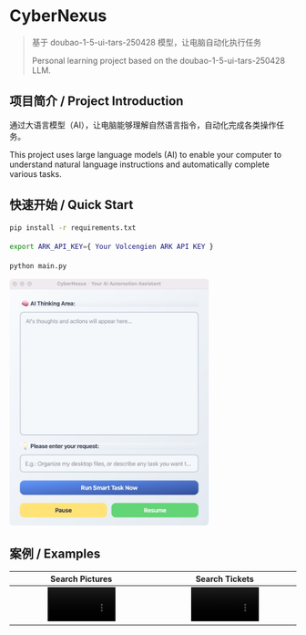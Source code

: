 # CyberNexus

> 基于 doubao-1-5-ui-tars-250428 模型，让电脑自动化执行任务
> 
> Personal learning project based on the doubao-1-5-ui-tars-250428 LLM.

## 项目简介 / Project Introduction

通过大语言模型（AI），让电脑能够理解自然语言指令，自动化完成各类操作任务。

This project uses large language models (AI) to enable your computer to understand natural language instructions and automatically complete various tasks.

## 快速开始 / Quick Start

```bash
pip install -r requirements.txt

export ARK_API_KEY={ Your Volcengien ARK API KEY }

python main.py
```

<img src="img/intro.jpg" alt="intro" width="350" />

## 案例 / Examples
<table>
  <thead>
    <tr>
      <th width="50%" align="center">Search Pictures</a></th>
      <th width="50%" align="center">Search Tickets</a></th>
    </tr>
  </thead>
  <tbody>
    <tr>
      <td align="center">
        <video src="https://github.com/user-attachments/assets/84bc6151-c166-458b-b352-98f09a223823" width="50%"></video>
      </td>
      <td align="center">
        <video src="https://github.com/user-attachments/assets/8c5eac14-8654-4503-b25f-b1dc77f58906" width="50%"></video>
      </td>
    </tr>
  </tbody>
</table>

